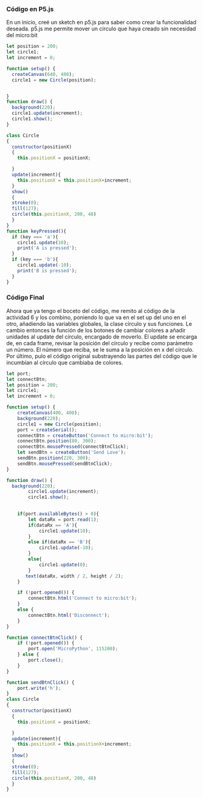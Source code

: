 ### Código en P5.js

En un inicio, creé un sketch en p5.js para saber como crear la funcionalidad deseada. p5.js me permite mover un círculo que haya creado sin necesidad del micro:bit

```js
let position = 200;
let circle1;
let increment = 0;

function setup() {
  createCanvas(640, 400);
  circle1 = new Circle(position);


}
function draw() {
  background(220);
  circle1.update(increment);
  circle1.show();
}

class Circle
{
  constructor(positionX)
  {
    this.positionX = positionX;

  }
  update(increment){
    this.positionX = this.positionX+increment;
  }
  show()
  {
  stroke(0);
  fill(127);
  circle(this.positionX, 200, 48)
  }
}
function keyPressed(){
  if (key === 'a'){
    circle1.update(10); 
    print('A is pressed');
  }
  if (key === 'b'){
    circle1.update(-10);
    print('B is pressed');
  }
}
```

### Código Final

Ahora que ya tengo el boceto del código, me remito al código de la actividad 6 y los combino, poniendo lo que va en el set up del uno en el otro, añadiendo las variables globales, la clase círculo y sus funciones. Le cambio entonces la función de los botones de cambiar colores a añadir unidades al update del círculo, encargado de moverlo. El update se encarga de, en cada frame, revisar la posición del círculo y recibe como parámetro un número. El número que reciba, se le suma a la posición en x del círculo. Por último, pulo el código original substrayendo las partes del código que le incumbían al círculo que cambiaba de colores. 

```js
let port;
let connectBtn;
let position = 200;
let circle1;
let increment = 0;

function setup() {
    createCanvas(400, 400);
    background(220);
    circle1 = new Circle(position);
    port = createSerial();
    connectBtn = createButton('Connect to micro:bit');
    connectBtn.position(80, 300);
    connectBtn.mousePressed(connectBtnClick);
    let sendBtn = createButton('Send Love');
    sendBtn.position(220, 300);
    sendBtn.mousePressed(sendBtnClick);
}

function draw() {
  background(220);
        circle1.update(increment);
        circle1.show();
       

    if(port.availableBytes() > 0){
        let dataRx = port.read(1);
        if(dataRx == 'A'){
            circle1.update(10);
        }
        else if(dataRx == 'B'){
            circle1.update(-10);
        }
        else{
            circle1.update(0);
        } 
       text(dataRx, width / 2, height / 2);
    }

    if (!port.opened()) {
        connectBtn.html('Connect to micro:bit');
    }
    else {
        connectBtn.html('Disconnect');
    }
}

function connectBtnClick() {
    if (!port.opened()) {
        port.open('MicroPython', 115200);
    } else {
        port.close();
    }
}

function sendBtnClick() {
    port.write('h');
}
class Circle
{
  constructor(positionX)
  {
    this.positionX = positionX;

  }
  update(increment){
    this.positionX = this.positionX+increment;
  }
  show()
  {
  stroke(0);
  fill(127);
  circle(this.positionX, 200, 48)
  }
}
```
